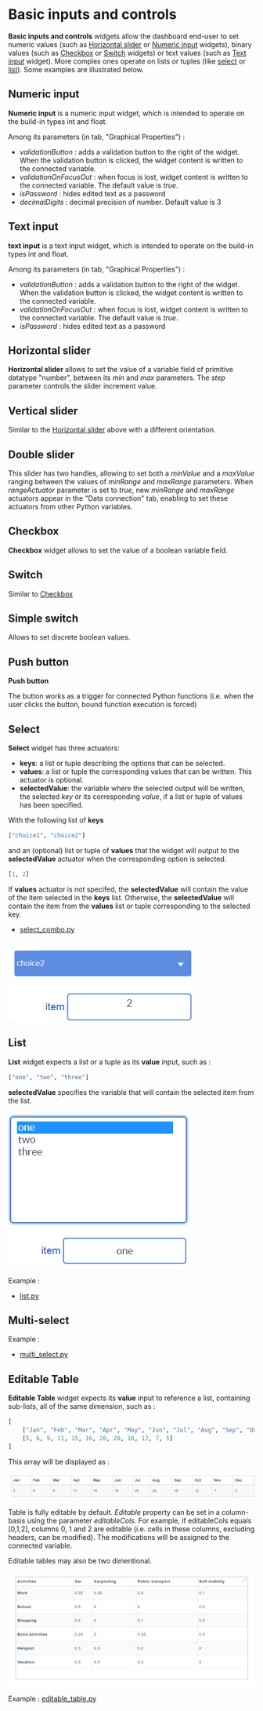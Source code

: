 # Basic inputs and controls

**Basic inputs and controls** widgets allow the dashboard end-user to set numeric values (such as [Horizontal slider](#horizontal-slider) or [Numeric input](#numeric-input) widgets), binary values (such as [Checkbox](#checkbox) or [Switch](#switch) widgets) or text values (such as [Text input](#text-input) widget). More complex ones operate on lists or tuples (like [select](#select) or [list](#list)). Some examples are illustrated below.

## Numeric input

**Numeric input** is a numeric input widget, which is intended to operate on the build-in types int and float.

Among its parameters (in tab, "Graphical Properties") :

* *validationButton* : adds a validation button to the right of the widget. When the validation button is clicked, the widget content is written to the connected variable.
* *validationOnFocusOut* : when focus is lost, widget content is written to the connected variable. The default value is *true*.
* *isPassword* : hides edited text as a password
* *decimalDigits* : decimal precision of number. Default value is 3

## Text input

**text input** is a text input widget, which is intended to operate on the build-in types int and float.

Among its parameters (in tab, "Graphical Properties") :

* *validationButton* : adds a validation button to the right of the widget. When the validation button is clicked, the widget content is written to the connected variable.
* *validationOnFocusOut* : when focus is lost, widget content is written to the connected variable. The default value is *true*.
* *isPassword* : hides edited text as a password

## Horizontal slider

**Horizontal slider** allows to set the value of a variable field of primitive datatype "number", between its *min* and *max* parameters. The *step* parameter controls the slider increment value.

## Vertical slider

Similar to the [Horizontal slider](#horizontal-slider) above with a different orientation.

## Double slider

This slider has two handles, allowing to set both a *minValue* and a *maxValue* ranging between the values of *minRange* and *maxRange* parameters. When *rangeActuator* parameter is set to *true*, new *minRange* and *maxRange* actuators appear in the "Data connection" tab, enabling to set these actuators from other Python variables.

## Checkbox

**Checkbox** widget allows to set the value of a boolean variable field.

## Switch

Similar to [Checkbox](#checkbox)

## Simple switch

Allows to set discrete boolean values.

## Push button

**Push button** 

The button works as a trigger for connected Python functions (i.e. when the user clicks the button, bound function execution is forced)

## Select

**Select** widget has three actuators:

* **keys**: a list or tuple describing the options that can be selected.
* **values**: a list or tuple the corresponding values that can be written. This actuator is optional.
* **selectedValue**: the variable where the selected output will be written, the selected *key* or its corresponding *value*, if a list or tuple of values has been specified.

With the following list of **keys**

``` python
["choice1", "choice2"]
```

and an (optional) list or tuple of **values** that the widget will output to the **selectedValue** actuator when the corresponding option is selected.

``` python
[1, 2]
```

If **values** actuator is not specifed, the **selectedValue** will contain the value of the item selected in the **keys** list.
Otherwise, the **selectedValue** will contain the item from the **values** list or tuple corresponding to the selected key.

* [select_combo.py](/wdg/basic/select_combo.py)

![combo-box](basic/combo-box.png)

## List

**List** widget expects a list or a tuple as its **value** input, such as :

``` python
["one", "two", "three"]
```

**selectedValue** specifies the variable that will contain the selected item from the list.

![list](basic/list.png)

Example :

* [list.py](/wdg/basic/list.py)

## Multi-select

Example :

* [multi_select.py](/wdg/basic/multi_select.py)

## Editable Table

**Editable Table** widget expects its **value** input to reference a list, containing sub-lists, all of the same dimension, such as :

``` python
[
    ["Jan", "Feb", "Mar", "Apr", "May", "Jun", "Jul", "Aug", "Sep", "Oct", "Nov", "Dec"],
    [5, 6, 9, 11, 15, 16, 20, 20, 16, 12, 7, 5]
]
```

This array will be displayed as :

![table](tables/table.png)

Table is fully editable by default. *Editable* property can be set in a column-basis using the parameter *editableCols*. For example, if editableCols equals [0,1,2], columns 0, 1 and 2 are editable (i.e. cells in these columns, excluding headers, can be modified). The modifications will be assigned to the connected variable.

Editable tables may also be two dimentional.

![editable-table-2D](tables/editable-table-2D.png)

Example : [editable_table.py](tables/editable_table.py)



